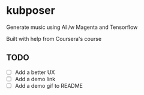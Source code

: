 # kubposer
Generate music using AI /w Magenta and Tensorflow

Built with help from Coursera's course

## TODO

- [ ] Add a better UX
- [ ] Add a demo link
- [ ] Add a demo gif to README

